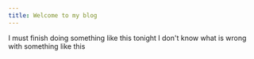 ```yaml
---
title: Welcome to my blog
---
```


I must finish doing something like this tonight
I don't know what is wrong with something like this
